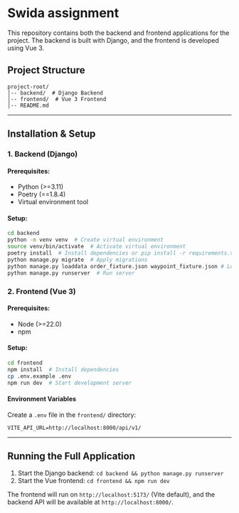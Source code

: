# Swida assignment

This repository contains both the backend and frontend applications for the project. The backend is built with Django, and the frontend is developed using Vue 3.

## Project Structure

```
project-root/
│-- backend/  # Django Backend
│-- frontend/  # Vue 3 Frontend
│-- README.md
```

---

## Installation & Setup

### 1. Backend (Django)

#### Prerequisites:
- Python (>=3.11)
- Poetry (==1.8.4)
- Virtual environment tool

#### Setup:
```sh
cd backend
python -m venv venv  # Create virtual environment
source venv/bin/activate  # Activate virtual environment
poetry install  # Install dependencies or pip install -r requirements.txt
python manage.py migrate  # Apply migrations
python manage.py loaddata order_fixture.json waypoint_fixture.json # Load fixtures
python manage.py runserver  # Run server
```

### 2. Frontend (Vue 3)

#### Prerequisites:
- Node (>=22.0)
- npm

#### Setup:
```sh
cd frontend
npm install  # Install dependencies
cp .env.example .env
npm run dev  # Start development server
```

#### Environment Variables
Create a `.env` file in the `frontend/` directory:
```
VITE_API_URL=http://localhost:8000/api/v1/
```

---

## Running the Full Application
1. Start the Django backend: `cd backend && python manage.py runserver`
2. Start the Vue frontend: `cd frontend && npm run dev`

The frontend will run on `http://localhost:5173/` (Vite default), and the backend API will be available at `http://localhost:8000/`.
